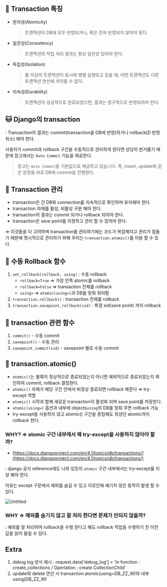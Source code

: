 ## 🦢 Transaction 특징

- 원자성(Atomicity)
    
    > 트랜잭션이 DB에 모두 반영되거나, 혹은 전혀 반영되지 않아야 된다.
    > 
- 일관성(Consistency)
    
    > 트랜잭션의 작업 처리 결과는 항상 일관성 있어야 한다.
    > 
- 독립성(Isolation)
    
    > 둘 이상의 트랜잭션이 동시에 병행 실행되고 있을 때, 어떤 트랜잭션도 다른 트랜잭션 연산에 끼어들 수 없다.
    > 
- 지속성(Durability)
    
    > 트랜잭션이 성공적으로 완료되었으면, 결과는 영구적으로 반영되어야 한다.
    > 

## 🐱 Django의 transaction

: Transaction의 결과는 commit(transaction을 DB에 반영)하거나 rollback(D 반영 취소) 해야 한다.

사용자가 commit과 rollback 구간을 수동적으로 관리하게 된다면 상당히 번거롭기 때문에 장고에서는 `Auto Commit` 기능을 제공한다.

> 장고는 `Auto Commit`을 기본값으로 제공하고 있습니다. 즉,  insert, update와 같은 문장을 바로 DB에 commit을 진행한다.
> 

## 🐲 Transaction 관리

- transaction은 간 DB와 connection를 지속적으로 확인하며 유지해야 한다.
- transaction 자체를 활성, 비활성 구분 해야 한다.
- transaction의 결과는 commit 되거나 rollback 되어야 한다.
- transaction은 save point를 지정하고 관리 할 수 있어야 한다.

⇒ 이것들을 다 고려하며 transaction를 관리하기에는 코드가 복잡해지고 관리가 힘들기 때문에 명시적으로 관리하기 위해 우리는 `transaction.atomic()`를 이용 할 수 있다.

## 🦓 수동 Rollback 함수

1. `set_rollback(rollback, using)`  : 수동 rollback
    - `rollback=True` ⇒ 가장 안쪽 atomic를 rollback
    - `rollback=False` ⇒ transaction 전체를 rollback
    - `using=`  ⇒ `atomic(using=)`과 DB를 맞춰 줘야함
2. `transaction.rollback()` : transaction 전체를 rollback
3. `transaction.savepoint_rollback(sid)` : 특정 sid(save point) 까지 rollback 

## 🦁 transaction 관련 함수

1. `commit()` - 수동 commit
2. `savepoint()` - 수동 관리
3. `savepoint_commit(sid)` - savepoint 별로 수동 commit

## 🐣 transaction.atomic()

- `atomic()`는 블록이 정상적으로 종료되었는지 아니면 예외적으로 종료되었는지 확인하여 commit, rollback 결정한다.
- `atomic()` 자체가 해당 구간 안에서 비정상 종료되면 rollback 해준다 ⇒ try-except 역할
- `atomic()` 시작과 함께 새로운 transaction이 활성화 되며 save point를 저장한다.
- `atomic(using=)` 옵션과 내부에 objects`using`의 DB를 맞춰 주면 rollback 가능
- try-except을 사용하지 않고 atomic() 구간을 중첩해도 최상단 atomic까지 rollback 한다.

### WHY? ⇒ atomic 구간 내부에서 왜 try-except을 사용하지 않아야 할까?

- [https://docs.djangoproject.com/en/4.1/topics/db/transactions/](https://docs.djangoproject.com/en/4.1/topics/db/transactions/)

: django 공식 reference에도 나와 있듯이 `atomic`  구간 내부에서는 try-except를 지양 해야 한다. 

이유는 except 구문에서 예외를 숨길 수 있고 이로인해 예기치 않은 동작이 발생 할 수 있다.

![Untitled](https://s3-us-west-2.amazonaws.com/secure.notion-static.com/535af82e-7cc9-4a4f-86f4-52a4d91a5fc0/Untitled.png)

### WHY ⇒ 예외를 숨기지 않고 잘 처리 한다면 문제가 안되지 않을까?

:  예외를 잘 처리하여 rollback을 수행 한다고 해도 rollback 작업을 수행하기 전 이전 값을 읽어 들일 수 있다.

## Extra
1. debug log 양식 예시 : request.data['debug_log'] = 'In function : create_collections / Operlation : create CollectionChild’ 
2. update와 delete 연산 시 transaction.atomic(using=DB_ZZ_W)와 내부 using(DB_ZZ_W)

